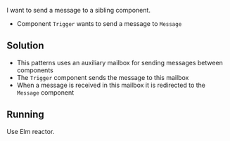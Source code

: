 I want to send a message to a sibling component.

- Component `Trigger` wants to send a message to `Message`

## Solution

- This patterns uses an auxiliary mailbox for sending messages between components
- The `Trigger` component sends the message to this mailbox
- When a message is received in this mailbox it is redirected to the `Message` component

## Running

Use Elm reactor.
